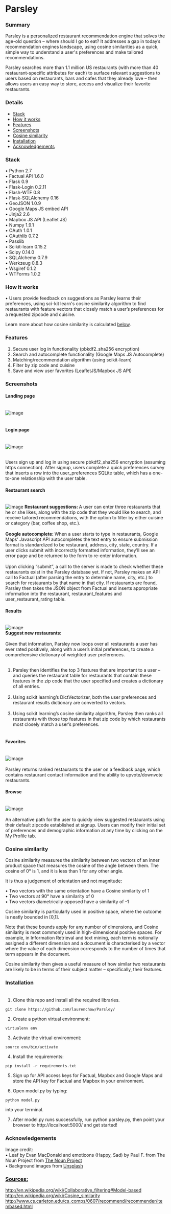 Parsley
=======

### Summary ###
Parsley is a personalized restaurant recommendation engine that solves the age-old question – where should I go to eat? It addresses a gap in today’s recommendation engines landscape, using cosine similarities as a quick, simple way to understand a user's preferences and make tailored recommendations.

Parsley searches more than 1.1 million US restaurants (with more than 40 restaurant-specific attributes for each) to surface relevant suggestions to users based on restaurants, bars and cafes that they already love – then allows users an easy way to store, access and visualize their favorite restaurants. 


### Details ###
- [Stack](#stack)
- [How it works](#how-it-works)
- [Features](#features)
- [Screenshots](#screenshots) 
- [Cosine similarity](#cosine-similarity)
- [Installation](#install)
- [Acknowledgements](#acknowledgements)

### Stack ###
•	Python 2.7 <br>
•	Factual API 1.6.0 <br>
•	Flask 0.9<br>
• Flask-Login 0.2.11 <br>
• Flash-WTF 0.8 <br>
•	Flask-SQLAlchemy 0.16<br>
• GeoJSON 1.0.9 <br>
•	Google Maps JS embed API  <br>
•	Jinja2 2.6<br>
•	Mapbox JS API (Leaflet JS) <br>
• Numpy 1.9.1 <br>
•	OAuth 1.0.1 <br>
• OAuthlib 0.7.2 <br>
•	Passlib <br>
•	Scikit-learn 0.15.2 <br>
• Scipy 0.14.0 <br>
• SQLAlchemy 0.7.9 <br>
•	Werkzeug 0.8.3<br>
•	Wsgiref 0.1.2<br>
•	WTForms 1.0.2<br>


### How it works ###
•	Users provide feedback on suggestions as Parsley learns their preferences, using sci-kit learn's cosine similarity algorithm to find restaurants with feature vectors that closely match a user’s preferences for a requested zipcode and cuisine. 

Learn more about how cosine similarity is calculated <a href =#cosine-similarity> below</a>. 

### Features ###
1.	Secure user log in functionality (pbkdf2_sha256 encryption) <br>
2.	Search and autocomplete functionality (Google Maps JS Autocomplete)<br>
3.	Matching/recommendation algorithm (using scikit-learn) <br>
4.	Filter by zip code and cuisine <br>
5.	Save and view user favorites (LeafletJS/Mapbox JS API)<br>
 
### Screenshots ###

#### <strong> Landing page</strong><br><br>
![image](/screenshots/splash.png)<br><br>

#### <strong>Login page</strong><br><br>
![image](/screenshots/login.png) <br><br>

Users sign up and log in using secure pbkdf2_sha256 encryption (assuming https connection). After signup, users complete a quick preferences survey that inserts a row into the user_preferences SQLite table, which has a one-to-one relationship with the user table.

#### <strong>Restaurant search</strong><br><br>
![image](/screenshots/restaurants_page.png) 
<strong> Restaurant suggestions: </strong> A user can enter three restaurants that he or she likes, along with the zip code that they would like to search, and receive tailored recommendations, with the option to filter by either cuisine or category (bar, coffee shop, etc.).
<br><br>
<strong>Google autocomplete: </strong>
When a user starts to type in restaurants, Google Maps’ Javascript API autocompletes the text entry to ensure submission format is standardized to be restaurant, address, city, state, country.
If a user clicks submit with incorrectly formatted information, they’ll see an error page and be returned to the form to re-enter information.
<br> <br>
Upon clicking “submit”, a call to the server is made to check whether these restaurants exist in the Parsley database yet. If not, Parsley makes an API call to Factual (after parsing the entry to determine name, city, etc.) to search for restaurants by that name in that city. If restaurants are found, Parsley then takes the JSON object from Factual and inserts appropriate information into the restaurant, restaurant_features and user_restaurant_rating table. 
<br>

#### <strong> Results </strong> <br><br>
![image](/screenshots/all_cuisines.png) <br>
<strong> Suggest new restaurants: </strong><br><br>
Given that information, Parsley now loops over all restaurants a user has ever rated positively, along with a user’s initial preferences, to create a comprehensive dictionary of weighted user preferences. <br><br>
1.	Parsley then identifies the top 3 features that are important to a user – and queries the restaurant table for
restaurants that contain these features in the zip code that the user specified and creates a dictionary of all entries.
<br><br>
2. Using scikit learning’s DictVectorizer, both the user preferences and restaurant results dictionary are converted to vectors.<br><br>
3. Using scikit learning’s cosine similarity algorithm, Parsley then ranks all restaurants with those top features in that zip code by which restaurants most closely match a user’s preferences. 
<br><br>
#### <strong> Favorites </strong> <br><br>
![image](/screenshots/favorites.png)<br><br>
Parsley returns ranked restaurants to the user on a feedback page, which contains restaurant contact information and the ability to upvote/downvote restaurants.
<br>

#### <strong> Browse </strong> <br><br>
![image](/screenshots/browse.png)<br><br>
An alternative path for the user to quickly view suggested restaurants using their default zipcode established at signup. Users can modify their initial set of preferences and demographic information at any time by clicking on the My Profile tab.
<br>

### Cosine similarity ###
 
Cosine similarity measures the similarity between two vectors of an inner product space that measures the cosine of the angle between them. The cosine of 0° is 1, and it is less than 1 for any other angle. <br>

It is thus a judgement of orientation and not magnitude: <br>

•	Two vectors with the same orientation have a Cosine similarity of 1 <br>
•	Two vectors at 90° have a similarity of 0 <br>
•	Two vectors diametrically opposed have a similarity of -1 <br>

Cosine similarity is particularly used in positive space, where the outcome is neatly bounded in [0,1].

Note that these bounds apply for any number of dimensions, and Cosine similarity is most commonly used in high-dimensional positive spaces. For example, in Information Retrieval and text mining, each term is notionally assigned a different dimension and a document is characterised by a vector where the value of each dimension corresponds to the number of times that term appears in the document. 

Cosine similarity then gives a useful measure of how similar two restaurants are likely to be in terms of their subject matter – specifically, their features.

### Installation <br><br>

1. Clone this repo and install all the required libraries.

  ```
  git clone https://github.com/laurenchow/Parsley/
  ```
2. Create a python virtual environment:

  ```
  virtualenv env
  ```
3. Activate the virtual environment:

  ```
  source env/bin/activate
  ```
4. Install the requirements:

  ```
  pip install -r requirements.txt
  ```
5. Sign up for API access keys for Factual, Mapbox and Google Maps and store the API key for Factual and Mapbox in your environment.

6. Open model.py by typing:
  ```
  python model.py
  ```
  into your terminal. 

7.  After model.py runs successfully, run python parsley.py, then point your browser to http://localhost:5000/ and get started!
 

### Acknowledgements 
Image credit:<br>
• Leaf by Evan MacDonald and emoticons (Happy, Sad)  by Paul F. from The Noun Project from <a href = "https://www.http://thenounproject.com/"> The Noun Project</a><br>
• Background images from <a href = "https://unsplash.com/grid"> Unsplash
 
### Sources: <br>
http://en.wikipedia.org/wiki/Collaborative_filtering#Model-based <br>
http://en.wikipedia.org/wiki/Cosine_similarity<br>
http://www.cs.carleton.edu/cs_comps/0607/recommend/recommender/itembased.html

 
